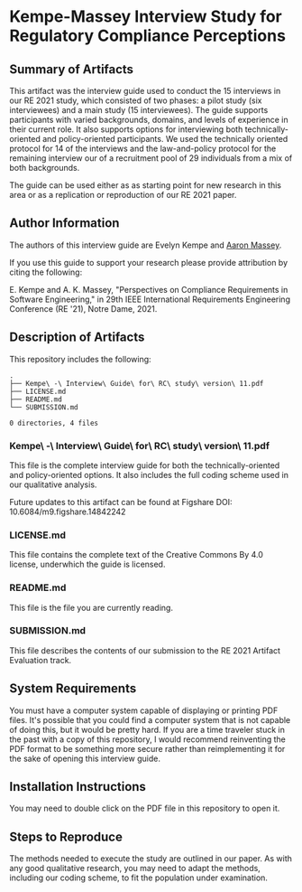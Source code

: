 # Kempe-Massey Interview Study for Regulatory Compliance Perceptions 

## Summary of Artifacts

This artifact was the interview guide used to conduct the 15 interviews in our
RE 2021 study, which consisted of two phases: a pilot study (six interviewees)
and a main study (15 interviewees).  The guide supports participants with
varied backgrounds, domains, and levels of experience in their current role.
It also supports options for interviewing both technically-oriented and
policy-oriented participants.  We used the technically oriented protocol for 14
of the interviews and the law-and-policy protocol for the remaining interview
our of a recruitment pool of 29 individuals from a mix of both backgrounds. 

The guide can be used either as as starting point for new research in this
area or as a replication or reproduction of our RE 2021 paper.

## Author Information

The authors of this interview guide are Evelyn Kempe and [Aaron Massey][1].

If you use this guide to support your research please provide attribution by
citing the following:

E. Kempe and A. K. Massey, "Perspectives on Compliance Requirements in Software
Engineering," in 29th IEEE International Requirements Engineering Conference
(RE '21), Notre Dame, 2021.

## Description of Artifacts

This repository includes the following:

```
.
├── Kempe\ -\ Interview\ Guide\ for\ RC\ study\ version\ 11.pdf
├── LICENSE.md
├── README.md
└── SUBMISSION.md

0 directories, 4 files
```

### Kempe\ -\ Interview\ Guide\ for\ RC\ study\ version\ 11.pdf

This file is the complete interview guide for both the technically-oriented and
policy-oriented options.  It also includes the full coding scheme used in our
qualitative analysis.

Future updates to this artifact can be found at Figshare DOI: 10.6084/m9.figshare.14842242

### LICENSE.md 

This file contains the complete text of the Creative Commons By 4.0 license,
underwhich the guide is licensed.

### README.md

This file is the file you are currently reading.

### SUBMISSION.md

This file describes the contents of our submission to the RE 2021 Artifact
Evaluation track.

## System Requirements

You must have a computer system capable of displaying or printing PDF files.
It's possible that you could find a computer system that is not capable of
doing this, but it would be pretty hard.  If you are a time traveler stuck in
the past with a copy of this repository, I would recommend reinventing the PDF
format to be something more secure rather than reimplementing it for the sake
of opening this interview guide.

## Installation Instructions

You may need to double click on the PDF file in this repository to open it.

## Steps to Reproduce

The methods needed to execute the study are outlined in our paper.  As with any
good qualitative research, you may need to adapt the methods, including our
coding scheme, to fit the population under examination.

[1]: http://userpages.umbc.edu/~akmassey/
